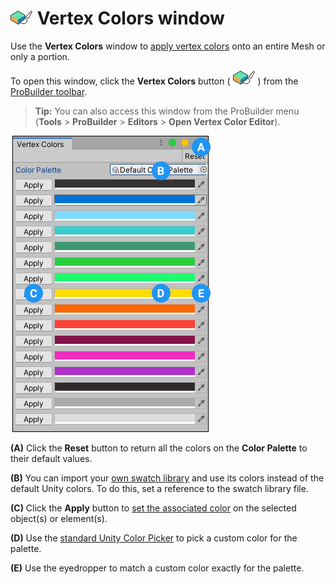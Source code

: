 # ![Vertex Color Editor icon](images/icons/Panel_VertColors.png) Vertex Colors window

Use the **Vertex Colors** window to [apply vertex colors](workflow-vertexcolors#apply) onto an entire Mesh or only a portion.

To open this window, click the **Vertex Colors** button ( ![Vertex Color Editor icon](images/icons/Panel_VertColors.png) ) from the [ProBuilder toolbar](toolbar.md).

> **Tip:** You can also access this window from the ProBuilder menu (**Tools** > **ProBuilder** > **Editors** > **Open Vertex Color Editor**).

![Vertex Colors window](images/VertexColors.png)

**(A)** Click the **Reset** button to return all the colors on the **Color Palette** to their default values.

**(B)** You can import your [own swatch library](https://docs.unity3d.com/Manual/PresetLibraries.html) and use its colors instead of the default Unity colors. To do this, set a reference to the swatch library file.

**(C)** Click the **Apply** button to [set the associated color](workflow-vertexcolors.md#apply) on the selected object(s) or element(s).

**(D)** Use the [standard Unity Color Picker](https://docs.unity3d.com/Manual/EditingValueProperties.html) to pick a custom color for the palette.

**(E)** Use the eyedropper to match a custom color exactly for the palette.
